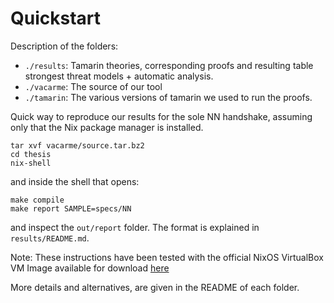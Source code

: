 # Quickstart

Description of the folders:
* `./results`: Tamarin theories, corresponding proofs and resulting table strongest threat models + automatic analysis.
* `./vacarme`: The source of our tool
* `./tamarin`: The various versions of tamarin we used to run the proofs.

Quick way to reproduce our results for the sole NN handshake, assuming only that the Nix package manager is installed.
```
tar xvf vacarme/source.tar.bz2
cd thesis
nix-shell
```
and inside the shell that opens:
```
make compile
make report SAMPLE=specs/NN
```
and inspect the `out/report` folder. The format is explained in `results/README.md`.

Note: These instructions have been tested with the official NixOS VirtualBox VM Image available for download [here](https://releases.nixos.org/nixos/19.09/nixos-19.09.2008.ea553d8c67c/nixos-19.09.2008.ea553d8c67c-x86_64-linux.ova)

More details and alternatives, are given in the README of each folder.
